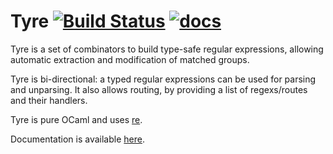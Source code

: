 # Tyre [![Build Status](https://travis-ci.org/Drup/tyre.svg?branch=master)](https://travis-ci.org/Drup/tyre) [![docs](https://img.shields.io/badge/doc-online-blue.svg)][doc]

Tyre is a set of combinators to build type-safe regular expressions, allowing automatic extraction and modification of matched groups.

Tyre is bi-directional: a typed regular expressions can be used for parsing and unparsing. It also allows routing, by providing a list of regexs/routes and their handlers.

Tyre is pure OCaml and uses [re][].

Documentation is available [here][doc].

[re]: https://github.com/ocaml/ocaml-re
[doc]: https://drup.github.io/tyre/dev/Tyre.html
